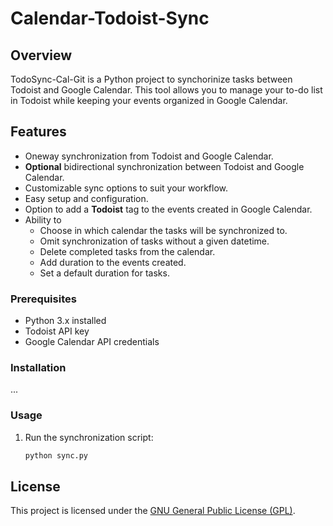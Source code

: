 # Calendar-Todoist-Sync

## Overview

TodoSync-Cal-Git is a Python project to synchorinize tasks between Todoist and Google Calendar. This tool allows you to manage your to-do list in Todoist while keeping your events organized in Google Calendar.

## Features

- Oneway synchronization from Todoist and Google Calendar.
- **Optional** bidirectional synchronization between Todoist and Google Calendar.
- Customizable sync options to suit your workflow.
- Easy setup and configuration.
- Option to add a **Todoist** tag to the events created in Google Calendar. 
- Ability to
    - Choose in which calendar the tasks will be synchronized to. 
    - Omit synchronization of tasks without a given datetime. 
    - Delete completed tasks from the calendar. 
    - Add duration to the events created.
    - Set a default duration for tasks. 

### Prerequisites

- Python 3.x installed
- Todoist API key
- Google Calendar API credentials

### Installation

...

### Usage

1. Run the synchronization script:

    ```bash
    python sync.py
    ```

## License

This project is licensed under the [GNU General Public License (GPL)](LICENSE).